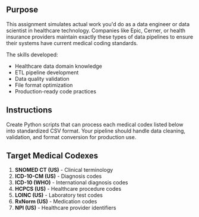 ## Purpose
This assignment simulates actual work you'd do as a data engineer or data scientist in healthcare technology. Companies like Epic, Cerner, or health insurance providers maintain exactly these types of data pipelines to ensure their systems have current medical coding standards.

The skills developed:

* Healthcare data domain knowledge
* ETL pipeline development
* Data quality validation
* File format optimization
* Production-ready code practices

## Instructions
Create Python scripts that can process each medical codex listed below into standardized CSV format. Your pipeline should handle data cleaning, validation, and format conversion for production use.

## Target Medical Codexes

1. **SNOMED CT (US)** - Clinical terminology
2. **ICD-10-CM (US)** - Diagnosis codes  
3. **ICD-10 (WHO)** - International diagnosis codes
4. **HCPCS (US)** - Healthcare procedure codes
5. **LOINC (US)** - Laboratory test codes
6. **RxNorm (US)** - Medication codes
7. **NPI (US)** - Healthcare provider identifiers

